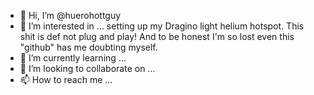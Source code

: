 - 👋 Hi, I’m @huerohottguy
- 👀 I’m interested in ... setting up my Dragino light helium hotspot.  This shit is def not plug and play!  And to be honest I'm so lost even this "github" has me doubting myself.
- 🌱 I’m currently learning ...
- 💞️ I’m looking to collaborate on ...
- 📫 How to reach me ...

<!---
huerohottguy/huerohottguy is a ✨ special ✨ repository because its `README.md` (this file) appears on your GitHub profile.
You can click the Preview link to take a look at your changes.
--->
